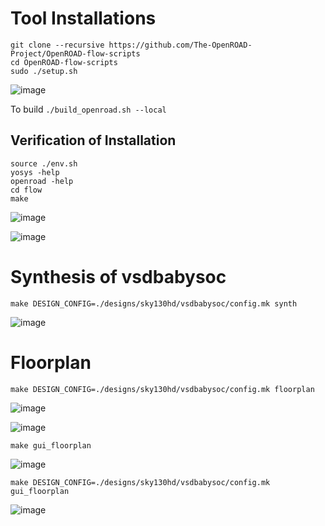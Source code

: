 # Tool Installations
```
git clone --recursive https://github.com/The-OpenROAD-Project/OpenROAD-flow-scripts
cd OpenROAD-flow-scripts
sudo ./setup.sh
```
![image](https://github.com/user-attachments/assets/b9447b95-e852-4b36-b058-66f6747e1d95)

To build
` ./build_openroad.sh --local `

## Verification of Installation

```
source ./env.sh
yosys -help
openroad -help
cd flow
make
```

![image](https://github.com/user-attachments/assets/cef5f364-7fcc-4e19-a3b6-fb9319713fd5)

![image](https://github.com/user-attachments/assets/08776748-eacb-4a09-8a54-7bcf7f56cec7)


# Synthesis of vsdbabysoc
```
make DESIGN_CONFIG=./designs/sky130hd/vsdbabysoc/config.mk synth

```
![image](https://github.com/user-attachments/assets/f702ee9f-fb34-4c62-9e14-4e514e43e373)


# Floorplan

```
make DESIGN_CONFIG=./designs/sky130hd/vsdbabysoc/config.mk floorplan

```
![image](https://github.com/user-attachments/assets/9a0314a2-9c3a-4dc5-af3c-e4669f2c8d6c)

![image](https://github.com/user-attachments/assets/0d40d06f-b058-43d2-b8ca-1cd5b4e0f3ef)

```
make gui_floorplan
```

![image](https://github.com/user-attachments/assets/a2a4780f-5597-4870-b491-dea676d0e91c)

```
make DESIGN_CONFIG=./designs/sky130hd/vsdbabysoc/config.mk gui_floorplan
```

![image](https://github.com/user-attachments/assets/f7fb39a4-b7f3-47ed-a2f4-8b76afba8a1f)



